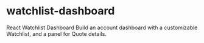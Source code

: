 # watchlist-dashboard
React Watchlist Dashboard Build an account dashboard with a customizable Watchlist, and a panel for Quote details.

